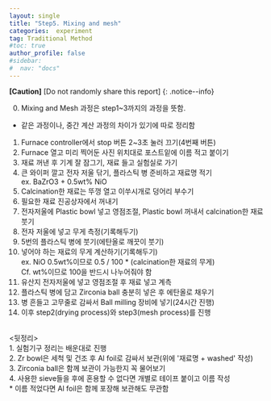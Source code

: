 ```yaml
---
layout: single
title: "Step5. Mixing and mesh"
categories:  experiment
tag: Traditional Method
#toc: true
author_profile: false
#sidebar:
#  nav: "docs"
---
```


**[Caution]** [Do not randomly share this report]
{: .notice--info}

0.	Mixing and Mesh 과정은 step1~3까지의 과정을 뜻함.<br>
 * 같은 과정이나, 중간 계산 과정의 차이가 있기에 따로 정리함<br>
1.	Furnace controller에서 stop 버튼 2~3초 눌러 끄기(4번째 버튼)<br>
2.	Furnace 열고 미리 찍어둔 사진 위치대로 포스트잍에 이름 적고 붙이기<br>
3.	재료 꺼낸 후 기계 잘 잠그기, 재료 들고 실험실로 가기<br>
4.	큰 와이퍼 깔고 전자 저울 닦기, 플라스틱 병 준비하고 재료명 적기<br>
 ex. BaZrO3 + 0.5wt% NiO<br>
5.	Calcination한 재료는 뚜껑 열고 이쑤시개로 덩어리 부수기<br>
6.	필요한 재료 진공상자에서 꺼내기<br>
7.	전자저울에 Plastic bowl 넣고 영점조절, Plastic bowl 꺼내서 calcination한 재료 붓기<br>
8.	전자 저울에 넣고 무게 측정(기록해두기)<br>
9.	5번의 플라스틱 병에 붓기(에탄올로 깨끗이 붓기)<br>
10.	넣어야 하는 재료의 무게 계산하기(기록해두기)<br>
 ex. NiO 0.5wt%이므로 0.5 / 100 * (calcination한 재료의 무게)<br>
 Cf. wt%이므로 100을 반드시 나누어줘야 함<br>
11.	유산지 전자저울에 넣고 영점조절 후 재료 넣고 계측<br>
12.	플라스틱 병에 담고 Zirconia ball 충분히 넣은 후 에탄올로 채우기<br>
13.	병 흔들고 고무줄로 감싸서 Ball milling 장비에 넣기(24시간 진행)<br>
14.	이후 step2(drying process)와 step3(mesh process)를 진행<br>
<br>
<뒷정리><br>
1. 실험기구 정리는 배운대로 진행<br>
2. Zr bowl은 세척 및 건조 후 Al foil로 감싸서 보관(위에 '재료명 + washed' 작성)<br>
3. Zirconia ball은 함께 보관이 가능한지 꼭 물어보기<br>
4. 사용한 sieve들을 후에 혼용할 수 없다면 개별로 테이프 붙이고 이름 작성<br>
 * 이름 적었다면 Al foil은 함께 포장해 보관해도 무관함


